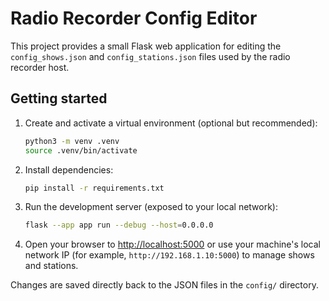 # Radio Recorder Config Editor

This project provides a small Flask web application for editing the `config_shows.json` and `config_stations.json` files used by the radio recorder host.

## Getting started

1. Create and activate a virtual environment (optional but recommended):
   ```bash
   python3 -m venv .venv
   source .venv/bin/activate
   ```
2. Install dependencies:
   ```bash
   pip install -r requirements.txt
   ```
3. Run the development server (exposed to your local network):
   ```bash
   flask --app app run --debug --host=0.0.0.0
   ```
4. Open your browser to [http://localhost:5000](http://localhost:5000) or use your machine's local network IP (for example, `http://192.168.1.10:5000`) to manage shows and stations.

Changes are saved directly back to the JSON files in the `config/` directory.

